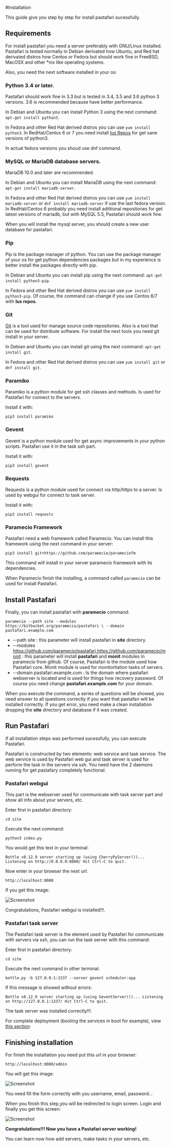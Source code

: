 #Installation

This guide give you step by step for install pastafari sucessfully.

## Requirements

For install pastafari you need a server preferably with GNU/Linux installed. Pastafari is tested normally in Debian derivated how Ubuntu, and Red hat derivated distros how Centos or Fedora but should work fine in FreeBSD, MacOSX and other *nix like operating systems.

Also, you need the next software installed  in  your os:

### Python 3.4 or later. 

Pastafari should work fine in 3.3 but is tested in 3.4, 3.5 and 3.6 python 3 versions. 3.6 is recommended because have better performance. 

In Debian and Ubuntu you can install Python 3 using the next command: `apt-get install python3`.

In Fedora and other Red Hat derived distros you can use `yum install python3`. In RedHat/Centos 6 or 7 you need install [Ius Repos](https://ius.io/GettingStarted/) for get sane versions of python3.

In actual fedora versions you shoud use dnf command.

### MySQL or MariaDB database servers. 

MariaDB 10.0 and later are recommended.

In Debian and Ubuntu you can install MariaDB using the next command: `apt-get install mariadb-server`.

In Fedora and other Red Hat derived distros you can use `yum install mariadb-server` or `dnf install mariadb-server` if use the last fedora version. 
In RedHat/Centos 6 probably you need install adittional repositories for get latest versions of mariadb, but with MySQL 5.5, Pastafari should work fine.

When you will install the mysql server, you should create a new user database for pastafari.

### Pip

Pip is the package manager of python. You can use the package manager of your os for get python dependencies packages but in my experience is better install the packages directly with pip. 

In Debian and Ubuntu you can install pip using the next command: `apt-get install python3-pip`.

In Fedora and other Red Hat derived distros you can use `yum install python3-pip`. Of course, the command can change if you use Centos 6/7 with **Ius repos**.

### Git

[Git](https://git-scm.com/) is a tool used for manage source code repositories. Also is a tool that can be used for distribute software. For install the next tools you need git install in your server.

In Debian and Ubuntu you can install git using the next command: `apt-get install git`.

In Fedora and other Red Hat derived distros you can use `yum install git` or `dnf install git`.

### Paramiko

Paramiko is a python module for get ssh classes and methods. Is used for Pastafari for connect to the servers.

Install it with:

`pip3 install paramiko`

### Gevent

Gevent is a python module used for get async improvements in your python scripts. Pastafari use it in the task ssh part.

Install it with:

`pip3 install gevent`

### Requests

Requests is a python module used for connect via http/https to a server. Is used by webgui for connect to task server.

Install it with:

`pip3 install requests`

### Paramecio Framework

Pastafari need a web framework called Paramecio. You can install this framework using the next command in your server:

`pip3 install git+https://github.com/paramecio/parameciofm`

This command will install in your server paramecio framework with its dependencies.

When Paramecio finish the installing, a command called `paramecio` can be used for install Pastafari.

## Install Pastafari

Finally, you can install pastafari with **paramecio** command:

`paramecio --path site --modules https://bitbucket.org/paramecio/pastafari \
--domain pastafari.example.com`

* --path site : this parameter will install pastafari in **site** directory.
* --modules https://github.com/paramecio/pastafari,https://github.com/paramecio/monit : this parameter will install **pastafari** and **monit** modules in paramecio from github. Of course, Pastafari is the module used how Pastafari core. Monit module is used for monitoritation tasks of servers.
* --domain pastafari.example.com : Is the domain where pastafari webserver is located and is used for things how recovery password. Of course you need change **pastafari.example.com** for your domain.

When you execute the command, a series of questions will be showed, you need answer to all questions correctly if you want that pastafari will be installed correctly. If you get error, you need make a clean installation dropping the **site** directory and database if it was created.

## Run Pastafari

If all installation steps was performed sucessfully, you can execute Pastafari. 

Pastafari is constructed by two elements: web service and task service. The web service is used by Pastafari web gui and task server is used for perform the task in the servers via ssh. You need have the 2 daemons running for get pastafary completely functional.

### Pastafari webgui

This part is the webserver used for communicate with task server part and show all info about your servers, etc. 

Enter first  in pastafari directory:

`cd site`

Execute the next command:

`python3 index.py`

You would get this text in your terminal:

`Bottle v0.12.9 server starting up (using CherryPyServer())...
Listening on http://0.0.0.0:8080/
Hit Ctrl-C to quit.`

Now enter in your browser the next url:

`http://localhost:8080`

If you get this image:

![Screenshot](img/paramecioweb.jpg)

Congratulations, Pastafari webgui is installed!!!.

### Pastafari task server

The Pastafari task server is the element used by Pastafari for communicate with servers via ssh, you can run the task server with this command:

Enter first in pastafari directory:

`cd site`

Execute the next command in other terminal:

`bottle.py -b 127.0.0.1:1337 --server gevent scheduler:app`

If this message  is showed without errors:

`Bottle v0.12.9 server starting up (using GeventServer())...
Listening on http://127.0.0.1:1337/
Hit Ctrl-C to quit.`

The task server was installed correctly!!!.

For complete deployment (booting the services in boot for example), view [this section](/deploying): 

## Finishing installation

For finish the installation you need put this url in your browser:

`http://localhost:8080/admin`

You will get this image:

![Screenshot](img/admin.jpg)

You need fill the form correctly with you username, email, password...

When you finish this step,you will be redirected to login screen. Login and finally you get this screen:

![Screenshot](img/paneladmin.jpg)

**Congratulations!!! Now you have a Pastafari server working!**

You can learn now how add servers, make tasks in your servers, etc.


